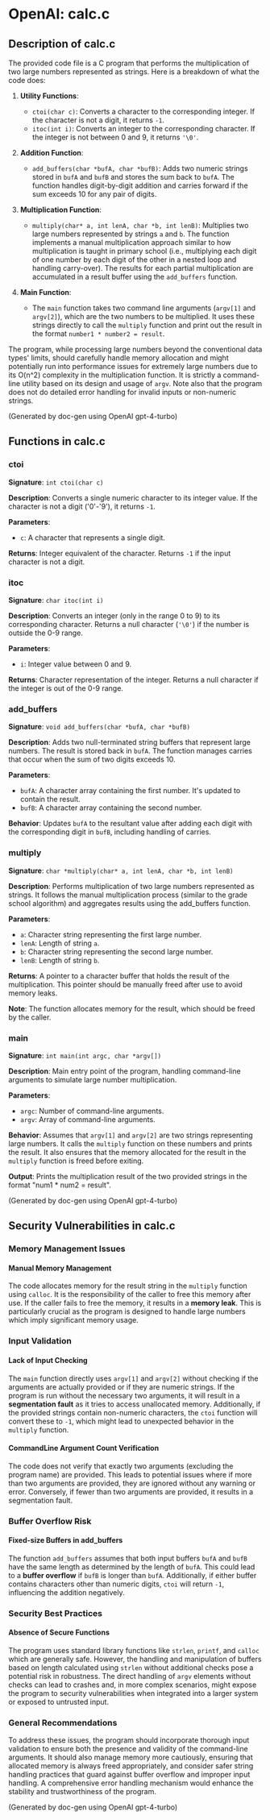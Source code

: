 
# OpenAI: calc.c

## Description of calc.c


The provided code file is a C program that performs the multiplication of two large numbers represented as strings. Here is a breakdown of what the code does:

1. **Utility Functions**:
   - `ctoi(char c)`: Converts a character to the corresponding integer. If the character is not a digit, it returns `-1`.
   - `itoc(int i)`: Converts an integer to the corresponding character. If the integer is not between 0 and 9, it returns `'\0'`.

2. **Addition Function**:
   - `add_buffers(char *bufA, char *bufB)`: Adds two numeric strings stored in `bufA` and `bufB` and stores the sum back to `bufA`. The function handles digit-by-digit addition and carries forward if the sum exceeds 10 for any pair of digits.

3. **Multiplication Function**:
   - `multiply(char* a, int lenA, char *b, int lenB)`: Multiplies two large numbers represented by strings `a` and `b`. The function implements a manual multiplication approach similar to how multiplication is taught in primary school (i.e., multiplying each digit of one number by each digit of the other in a nested loop and handling carry-over). The results for each partial multiplication are accumulated in a result buffer using the `add_buffers` function.

4. **Main Function**:
   - The `main` function takes two command line arguments (`argv[1]` and `argv[2]`), which are the two numbers to be multiplied. It uses these strings directly to call the `multiply` function and print out the result in the format `number1 * number2 = result`.

The program, while processing large numbers beyond the conventional data types' limits, should carefully handle memory allocation and might potentially run into performance issues for extremely large numbers due to its O(n^2) complexity in the multiplication function. It is strictly a command-line utility based on its design and usage of `argv`. Note also that the program does not do detailed error handling for invalid inputs or non-numeric strings.

(Generated by doc-gen using OpenAI gpt-4-turbo)

## Functions in calc.c


### ctoi
**Signature**: `int ctoi(char c)`

**Description**: 
Converts a single numeric character to its integer value. If the character is not a digit ('0'-'9'), it returns `-1`.

**Parameters**:
- `c`: A character that represents a single digit.

**Returns**: 
Integer equivalent of the character. Returns `-1` if the input character is not a digit.

### itoc
**Signature**: `char itoc(int i)`

**Description**: 
Converts an integer (only in the range 0 to 9) to its corresponding character. Returns a null character (`'\0'`) if the number is outside the 0-9 range.

**Parameters**:
- `i`: Integer value between 0 and 9.

**Returns**: 
Character representation of the integer. Returns a null character if the integer is out of the 0-9 range.

### add_buffers
**Signature**: `void add_buffers(char *bufA, char *bufB)`

**Description**: 
Adds two null-terminated string buffers that represent large numbers. The result is stored back in `bufA`. The function manages carries that occur when the sum of two digits exceeds 10.

**Parameters**:
- `bufA`: A character array containing the first number. It's updated to contain the result.
- `bufB`: A character array containing the second number.

**Behavior**:
Updates `bufA` to the resultant value after adding each digit with the corresponding digit in `bufB`, including handling of carries.

### multiply
**Signature**: `char *multiply(char* a, int lenA, char *b, int lenB)`

**Description**: 
Performs multiplication of two large numbers represented as strings. It follows the manual multiplication process (similar to the grade school algorithm) and aggregates results using the add_buffers function.

**Parameters**:
- `a`: Character string representing the first large number.
- `lenA`: Length of string `a`.
- `b`: Character string representing the second large number.
- `lenB`: Length of string `b`.

**Returns**:
A pointer to a character buffer that holds the result of the multiplication. This pointer should be manually freed after use to avoid memory leaks. 

**Note**:
The function allocates memory for the result, which should be freed by the caller.

### main
**Signature**: `int main(int argc, char *argv[])`

**Description**:
Main entry point of the program, handling command-line arguments to simulate large number multiplication.

**Parameters**:
- `argc`: Number of command-line arguments.
- `argv`: Array of command-line arguments.

**Behavior**:
Assumes that `argv[1]` and `argv[2]` are two strings representing large numbers. It calls the `multiply` function on these numbers and prints the result. It also ensures that the memory allocated for the result in the `multiply` function is freed before exiting. 

**Output**:
Prints the multiplication result of the two provided strings in the format "num1 * num2 = result".

(Generated by doc-gen using OpenAI gpt-4-turbo)

## Security Vulnerabilities in calc.c


### Memory Management Issues

#### Manual Memory Management
The code allocates memory for the result string in the `multiply` function using `calloc`. It is the responsibility of the caller to free this memory after use. If the caller fails to free the memory, it results in a **memory leak**. This is particularly crucial as the program is designed to handle large numbers which imply significant memory usage.

### Input Validation

#### Lack of Input Checking
The `main` function directly uses `argv[1]` and `argv[2]` without checking if the arguments are actually provided or if they are numeric strings. If the program is run without the necessary two arguments, it will result in a **segmentation fault** as it tries to access unallocated memory. Additionally, if the provided strings contain non-numeric characters, the `ctoi` function will convert these to `-1`, which might lead to unexpected behavior in the `multiply` function.

#### CommandLine Argument Count Verification
The code does not verify that exactly two arguments (excluding the program name) are provided. This leads to potential issues where if more than two arguments are provided, they are ignored without any warning or error. Conversely, if fewer than two arguments are provided, it results in a segmentation fault.

### Buffer Overflow Risk

#### Fixed-size Buffers in add_buffers
The function `add_buffers` assumes that both input buffers `bufA` and `bufB` have the same length as determined by the length of `bufA`. This could lead to a **buffer overflow** if `bufB` is longer than `bufA`. Additionally, if either buffer contains characters other than numeric digits, `ctoi` will return `-1`, influencing the addition negatively.

### Security Best Practices

#### Absence of Secure Functions
The program uses standard library functions like `strlen`, `printf`, and `calloc` which are generally safe. However, the handling and manipulation of buffers based on length calculated using `strlen` without additional checks pose a potential risk in robustness. The direct handling of `argv` elements without checks can lead to crashes and, in more complex scenarios, might expose the program to security vulnerabilities when integrated into a larger system or exposed to untrusted input.

### General Recommendations

To address these issues, the program should incorporate thorough input validation to ensure both the presence and validity of the command-line arguments. It should also manage memory more cautiously, ensuring that allocated memory is always freed appropriately, and consider safer string handling practices that guard against buffer overflow and improper input handling. A comprehensive error handling mechanism would enhance the stability and trustworthiness of the program.

(Generated by doc-gen using OpenAI gpt-4-turbo)

